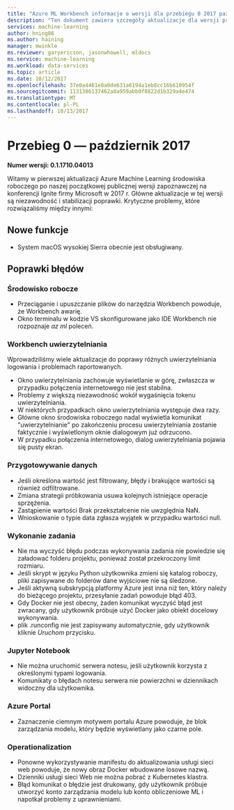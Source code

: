 ```yaml
---
title: "Azure ML Workbench informacje o wersji dla przebiegu 0 2017 października"
description: "Ten dokument zawiera szczegóły aktualizacje dla wersji przebiegu 0 uczenie Maszynowe Azure"
services: machine-learning
author: hning86
ms.author: haining
manager: mwinkle
ms.reviewer: garyericson, jasonwhowell, mldocs
ms.service: machine-learning
ms.workload: data-services
ms.topic: article
ms.date: 10/12/2017
ms.openlocfilehash: 37e0a4461e8a0de631a6194a1eb8cc16b610954f
ms.sourcegitcommit: 1131386137462a8a959abb0f8822d1b329a4e474
ms.translationtype: MT
ms.contentlocale: pl-PL
ms.lasthandoff: 10/13/2017
---
```

# <a name="sprint-0---october-2017"></a>Przebieg 0 — październik 2017 

**Numer wersji: 0.1.1710.04013**

Witamy w pierwszej aktualizacji Azure Machine Learning środowiska roboczego po naszej początkowej publicznej wersji zapoznawczej na konferencji Ignite firmy Microsoft w 2017 r. Główne aktualizacje w tej wersji są niezawodność i stabilizacji poprawki.  Krytyczne problemy, które rozwiązaliśmy między innymi:

## <a name="new-features"></a>Nowe funkcje
- System macOS wysokiej Sierra obecnie jest obsługiwany.

## <a name="bug-fixes"></a>Poprawki błędów
### <a name="workbench-experience"></a>Środowisko robocze
- Przeciąganie i upuszczanie plików do narzędzia Workbench powoduje, że Workbench awarię.
- Okno terminalu w kodzie VS skonfigurowane jako IDE Workbench nie rozpoznaje _az ml_ poleceń.

### <a name="workbench-authentication"></a>Workbench uwierzytelniania
Wprowadziliśmy wiele aktualizacje do poprawy różnych uwierzytelniania logowania i problemach raportowanych.
- Okno uwierzytelniania zachowuje wyświetlanie w górę, zwłaszcza w przypadku połączenia internetowego nie jest stabilna.
- Problemy z większą niezawodność wokół wygaśnięcia tokenu uwierzytelniania.
- W niektórych przypadkach okno uwierzytelniania występuje dwa razy.
- Główne okno środowiska roboczego nadal wyświetla komunikat "uwierzytelnianie" po zakończeniu procesu uwierzytelniania zostanie faktycznie i wyświetlonym oknie dialogowym już odrzucono.
- W przypadku połączenia internetowego, dialog uwierzytelniania pojawia się pusty ekran.

### <a name="data-preparation"></a>Przygotowywanie danych 
- Jeśli określona wartość jest filtrowany, błędy i brakujące wartości są również odfiltrowane.
- Zmiana strategii próbkowania usuwa kolejnych istniejące operacje sprzężenia.
- Zastąpienie wartości Brak przekształcenie nie uwzględnia NaN.
- Wnioskowanie o typie data zgłasza wyjątek w przypadku wartości null.

### <a name="job-execution"></a>Wykonanie zadania
- Nie ma wyczyść błędu podczas wykonywania zadania nie powiedzie się załadować folderu projektu, ponieważ został przekroczony limit rozmiaru.
- Jeśli skrypt w języku Python użytkownika zmieni się katalog roboczy, pliki zapisywane do folderów dane wyjściowe nie są śledzone. 
- Jeśli aktywną subskrypcją platformy Azure jest inna niż ten, który należy do bieżącego projektu, przesyłanie zadań powoduje błąd 403.
- Gdy Docker nie jest obecny, żaden komunikat wyczyść błąd jest zwracany, gdy użytkownik próbuje użyć Docker jako obiekt docelowy wykonywania.
- plik .runconfig nie jest zapisywany automatycznie, gdy użytkownik kliknie _Uruchom_ przycisku.

### <a name="jupyter-notebook"></a>Jupyter Notebook
- Nie można uruchomić serwera notesu, jeśli użytkownik korzysta z określonymi typami logowania.
- Komunikaty o błędach notesu serwera nie powierzchni w dziennikach widoczny dla użytkownika.

### <a name="azure-portal"></a>Azure Portal
- Zaznaczenie ciemnym motywem portalu Azure powoduje, że blok zarządzania modelu, który będzie wyświetlany jako czarne pole.

### <a name="operationalization"></a>Operationalization
- Ponowne wykorzystywanie manifestu do aktualizowania usługi sieci web powoduje, że nowy obraz Docker wbudowane losowe nazwą.
- Dzienniki usługi sieci Web nie można pobrać z Kubernetes klastra.
- Błąd komunikat o błędzie jest drukowany, gdy użytkownik próbuje utworzyć konto zarządzania modelu lub konto obliczeniowe ML i napotkał problemy z uprawnieniami.
